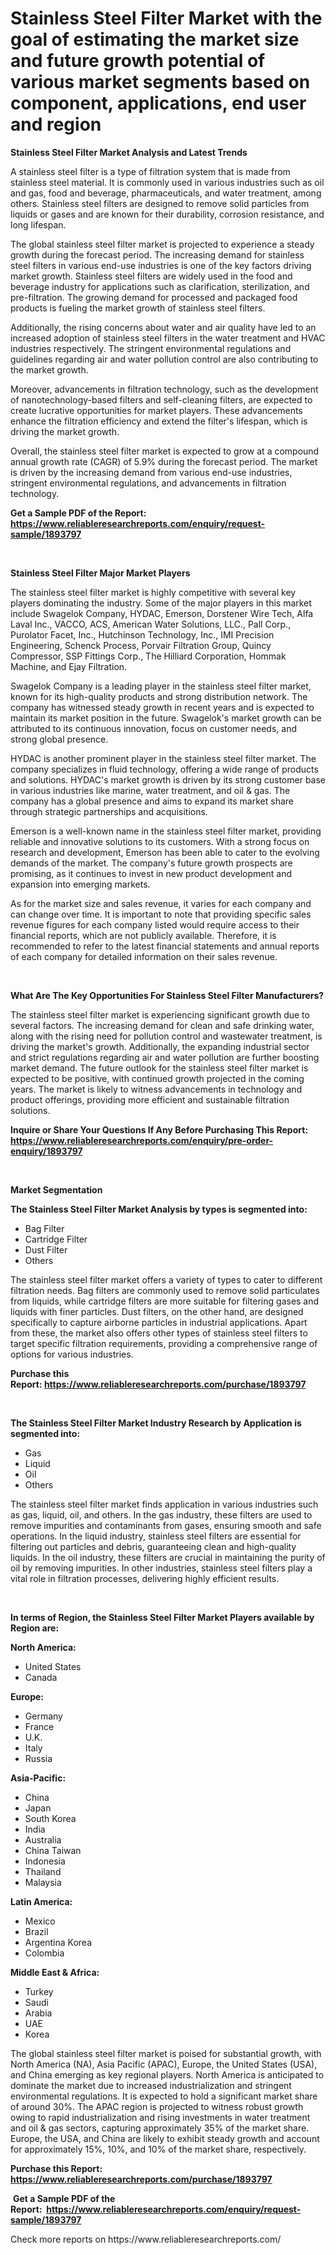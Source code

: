 <p><h1>Stainless Steel Filter Market with the goal of estimating the market size and future growth potential of various market segments based on component, applications, end user and region</h1></p><p><strong>Stainless Steel Filter Market Analysis and Latest Trends</strong></p>
<p><p>A stainless steel filter is a type of filtration system that is made from stainless steel material. It is commonly used in various industries such as oil and gas, food and beverage, pharmaceuticals, and water treatment, among others. Stainless steel filters are designed to remove solid particles from liquids or gases and are known for their durability, corrosion resistance, and long lifespan.</p><p>The global stainless steel filter market is projected to experience a steady growth during the forecast period. The increasing demand for stainless steel filters in various end-use industries is one of the key factors driving market growth. Stainless steel filters are widely used in the food and beverage industry for applications such as clarification, sterilization, and pre-filtration. The growing demand for processed and packaged food products is fueling the market growth of stainless steel filters.</p><p>Additionally, the rising concerns about water and air quality have led to an increased adoption of stainless steel filters in the water treatment and HVAC industries respectively. The stringent environmental regulations and guidelines regarding air and water pollution control are also contributing to the market growth.</p><p>Moreover, advancements in filtration technology, such as the development of nanotechnology-based filters and self-cleaning filters, are expected to create lucrative opportunities for market players. These advancements enhance the filtration efficiency and extend the filter's lifespan, which is driving the market growth.</p><p>Overall, the stainless steel filter market is expected to grow at a compound annual growth rate (CAGR) of 5.9% during the forecast period. The market is driven by the increasing demand from various end-use industries, stringent environmental regulations, and advancements in filtration technology.</p></p>
<p><strong>Get a Sample PDF of the Report:&nbsp; <a href="https://www.reliableresearchreports.com/enquiry/request-sample/1893797">https://www.reliableresearchreports.com/enquiry/request-sample/1893797</a></strong></p>
<p>&nbsp;</p>
<p><strong>Stainless Steel Filter Major Market Players</strong></p>
<p><p>The stainless steel filter market is highly competitive with several key players dominating the industry. Some of the major players in this market include Swagelok Company, HYDAC, Emerson, Dorstener Wire Tech, Alfa Laval Inc., VACCO, ACS, American Water Solutions, LLC., Pall Corp., Purolator Facet, Inc., Hutchinson Technology, Inc., IMI Precision Engineering, Schenck Process, Porvair Filtration Group, Quincy Compressor, SSP Fittings Corp., The Hilliard Corporation, Hommak Machine, and Ejay Filtration.</p><p>Swagelok Company is a leading player in the stainless steel filter market, known for its high-quality products and strong distribution network. The company has witnessed steady growth in recent years and is expected to maintain its market position in the future. Swagelok's market growth can be attributed to its continuous innovation, focus on customer needs, and strong global presence.</p><p>HYDAC is another prominent player in the stainless steel filter market. The company specializes in fluid technology, offering a wide range of products and solutions. HYDAC's market growth is driven by its strong customer base in various industries like marine, water treatment, and oil & gas. The company has a global presence and aims to expand its market share through strategic partnerships and acquisitions.</p><p>Emerson is a well-known name in the stainless steel filter market, providing reliable and innovative solutions to its customers. With a strong focus on research and development, Emerson has been able to cater to the evolving demands of the market. The company's future growth prospects are promising, as it continues to invest in new product development and expansion into emerging markets.</p><p>As for the market size and sales revenue, it varies for each company and can change over time. It is important to note that providing specific sales revenue figures for each company listed would require access to their financial reports, which are not publicly available. Therefore, it is recommended to refer to the latest financial statements and annual reports of each company for detailed information on their sales revenue.</p></p>
<p>&nbsp;</p>
<p><strong>What Are The Key Opportunities For Stainless Steel Filter Manufacturers?</strong></p>
<p><p>The stainless steel filter market is experiencing significant growth due to several factors. The increasing demand for clean and safe drinking water, along with the rising need for pollution control and wastewater treatment, is driving the market's growth. Additionally, the expanding industrial sector and strict regulations regarding air and water pollution are further boosting market demand. The future outlook for the stainless steel filter market is expected to be positive, with continued growth projected in the coming years. The market is likely to witness advancements in technology and product offerings, providing more efficient and sustainable filtration solutions.</p></p>
<p><strong>Inquire or Share Your Questions If Any Before Purchasing This Report: <a href="https://www.reliableresearchreports.com/enquiry/pre-order-enquiry/1893797">https://www.reliableresearchreports.com/enquiry/pre-order-enquiry/1893797</a></strong></p>
<p>&nbsp;</p>
<p><strong>Market Segmentation</strong></p>
<p><strong>The Stainless Steel Filter Market Analysis by types is segmented into:</strong></p>
<p><ul><li>Bag Filter</li><li>Cartridge Filter</li><li>Dust Filter</li><li>Others</li></ul></p>
<p><p>The stainless steel filter market offers a variety of types to cater to different filtration needs. Bag filters are commonly used to remove solid particulates from liquids, while cartridge filters are more suitable for filtering gases and liquids with finer particles. Dust filters, on the other hand, are designed specifically to capture airborne particles in industrial applications. Apart from these, the market also offers other types of stainless steel filters to target specific filtration requirements, providing a comprehensive range of options for various industries.</p></p>
<p><strong>Purchase this Report:&nbsp;<a href="https://www.reliableresearchreports.com/purchase/1893797">https://www.reliableresearchreports.com/purchase/1893797</a></strong></p>
<p>&nbsp;</p>
<p><strong>The Stainless Steel Filter Market Industry Research by Application is segmented into:</strong></p>
<p><ul><li>Gas</li><li>Liquid</li><li>Oil</li><li>Others</li></ul></p>
<p><p>The stainless steel filter market finds application in various industries such as gas, liquid, oil, and others. In the gas industry, these filters are used to remove impurities and contaminants from gases, ensuring smooth and safe operations. In the liquid industry, stainless steel filters are essential for filtering out particles and debris, guaranteeing clean and high-quality liquids. In the oil industry, these filters are crucial in maintaining the purity of oil by removing impurities. In other industries, stainless steel filters play a vital role in filtration processes, delivering highly efficient results.</p></p>
<p>&nbsp;</p>
<p><strong>In terms of Region, the Stainless Steel Filter Market Players available by Region are:</strong></p>
<p>
    <p> <strong> North America: </strong>
        <ul>
            <li>United States</li>
            <li>Canada</li>
        </ul>
        </p> 
    <p> <strong> Europe: </strong>
        <ul>
            <li>Germany</li>
            <li>France</li>
            <li>U.K.</li>
            <li>Italy</li>
            <li>Russia</li>
        </ul>
        </p> 
    <p> <strong> Asia-Pacific: </strong>
        <ul>
            <li>China</li>
            <li>Japan</li>
            <li>South Korea</li>
            <li>India</li>
            <li>Australia</li>
            <li>China Taiwan</li>
            <li>Indonesia</li>
            <li>Thailand</li>
            <li>Malaysia</li>
        </ul>
        </p> 
    <p> <strong> Latin America: </strong>
        <ul>
            <li>Mexico</li>
            <li>Brazil</li>
            <li>Argentina Korea</li>
            <li>Colombia</li>
        </ul>
        </p> 
    <p> <strong> Middle East & Africa: </strong>
        <ul>
            <li>Turkey</li>
            <li>Saudi</li>
            <li>Arabia</li>
            <li>UAE</li>
            <li>Korea</li>
        </ul>
    </p>
    </p>
<p><p>The global stainless steel filter market is poised for substantial growth, with North America (NA), Asia Pacific (APAC), Europe, the United States (USA), and China emerging as key regional players. North America is anticipated to dominate the market due to increased industrialization and stringent environmental regulations. It is expected to hold a significant market share of around 30%. The APAC region is projected to witness robust growth owing to rapid industrialization and rising investments in water treatment and oil & gas sectors, capturing approximately 35% of the market share. Europe, the USA, and China are likely to exhibit steady growth and account for approximately 15%, 10%, and 10% of the market share, respectively.</p></p>
<p><strong>Purchase this Report: <a href="https://www.reliableresearchreports.com/purchase/1893797">https://www.reliableresearchreports.com/purchase/1893797</a></strong></p>
<p>&nbsp;<strong>Get a Sample PDF of the Report:&nbsp;&nbsp;<a href="https://www.reliableresearchreports.com/enquiry/request-sample/1893797">https://www.reliableresearchreports.com/enquiry/request-sample/1893797</a></strong></p>
<p><strong></strong></p>
<p>Check more reports on https://www.reliableresearchreports.com/</p>
